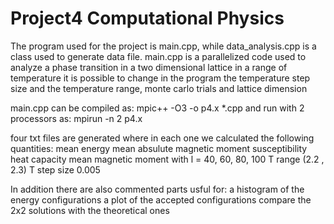 # Project4 Computational Physics
The program used for the project is main.cpp, while data_analysis.cpp is a class used to generate data file.
main.cpp is a parallelized code used to analyze a phase transition in a two dimensional lattice in a range of temperature
it is possible to change in the program the temperature step size and the temperature range, monte carlo trials and lattice dimension

main.cpp can be compiled as:
mpic++ -O3 -o p4.x *.cpp
and run with 2 processors as:
mpirun -n 2 p4.x

four txt files are generated where in each one we calculated the following quantities:
mean energy
mean absulute magnetic moment
susceptibility
heat capacity
mean magnetic moment
with l = 40, 60, 80, 100
T range (2.2 , 2.3)
T step size 0.005

In addition there are also commented parts usful for:
a histogram of the energy configurations
a plot of the accepted configurations
compare the 2x2 solutions with the theoretical ones
